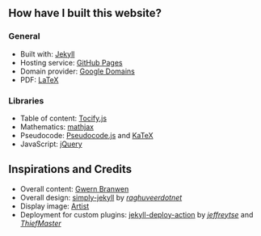 ## How have I built this website?

### General

-   Built with: [Jekyll](https://jekyllrb.com/)
-   Hosting service: [GitHub Pages](https://pages.github.com/)
-   Domain provider: [Google Domains](https://domains.google/)
-   PDF: [LaTeX](https://en.wikibooks.org/wiki/LaTeX)

### Libraries

-   Table of content: [Tocify.js](http://gregfranko.com/jquery.tocify.js/)
-   Mathematics: [mathjax](https://www.mathjax.org/)
-   Pseudocode: [Pseudocode.js](http://www.tatetian.io/pseudocode.js/) and [KaTeX](https://katex.org/)
-   JavaScript: [jQuery](https://jquery.com/)

## Inspirations and Credits

-   Overall content: [Gwern Branwen](https://www.gwern.net/index)
-   Overall design: [simply-jekyll](https://github.com/raghuveerdotnet/simply-jekyll) by _[raghuveerdotnet](https://github.com/raghuveerdotnet)_
-   Display image: [Artist](https://steamcommunity.com/id/r4tb0y)
-   Deployment for custom plugins: [jekyll-deploy-action](https://github.com/jeffreytse/jekyll-deploy-action) by _[jeffreytse](https://github.com/jeffreytse)_ and _[ThiefMaster](https://github.com/ThiefMaster)_
